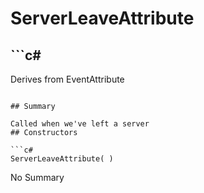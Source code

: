 # ServerLeaveAttribute

## ```c#
Derives from EventAttribute
```

## Summary

Called when we've left a server
## Constructors

```c#
ServerLeaveAttribute( ) 
```
No Summary
